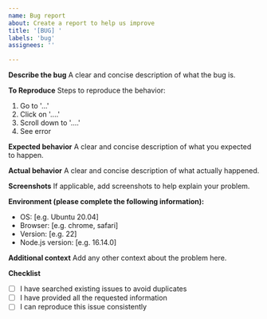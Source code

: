 ```yaml
---
name: Bug report
about: Create a report to help us improve
title: '[BUG] '
labels: 'bug'
assignees: ''

---
```


**Describe the bug**
A clear and concise description of what the bug is.

**To Reproduce**
Steps to reproduce the behavior:
1. Go to '...'
2. Click on '....'
3. Scroll down to '....'
4. See error

**Expected behavior**
A clear and concise description of what you expected to happen.

**Actual behavior**
A clear and concise description of what actually happened.

**Screenshots**
If applicable, add screenshots to help explain your problem.

**Environment (please complete the following information):**
 - OS: [e.g. Ubuntu 20.04]
 - Browser: [e.g. chrome, safari]
 - Version: [e.g. 22]
 - Node.js version: [e.g. 16.14.0]

**Additional context**
Add any other context about the problem here.

**Checklist**
- [ ] I have searched existing issues to avoid duplicates
- [ ] I have provided all the requested information
- [ ] I can reproduce this issue consistently
